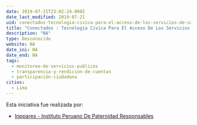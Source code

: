 ```yaml
---
date: 2019-07-21T23:02:24.000Z
date_last_modified: 2019-07-21
uid: conectados-tecnologia-civica-para-el-acceso-de-los-servicios-de-salud-y-ejercicio-de-los-derechos-sexuales-y-derechos-reproductivos-de-adolescentes-y-jovenes
title: "Conectados : Tecnología Cívica Para El Acceso De Los Servicios De Salud Y Ejercicio De Los Derechos Sexuales Y Derechos Reproductivos De Adolescentes Y Jóvenes"
description: "NA"
type: Desconocido
website: NA
date_ini: NA
date_end: NA
tags:
  - monitoreo-de-servicios-publicos
  - transparencia-y-rendicion-de-cuentas
  - participación-ciudadana
cities: 
  - Lima
---
```


Esta iniciativa fue realizada por:

- [Inppares - Instituto Peruano De Paternidad Responsables](/i/inppares-instituto-peruano-de-paternidad-responsables.html)
